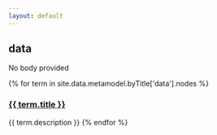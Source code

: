 ```yaml
---
layout: default
---
```

<style>
.initial-content {
  padding-left:5%;
  padding-right:25px;
}
</style>

## data

No body provided

{% for term in site.data.metamodel.byTitle['data'].nodes %}
### <a href='/_pages/embed?t={{ term.title }}'>{{ term.title }}</a>

{{ term.description }}
{% endfor %}
